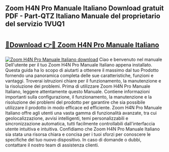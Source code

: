 ## Zoom H4N Pro Manuale Italiano Download gratuit PDF - Part-QTZ Italiano Manuale del proprietario del servizio 1VUQ1

# <h2><a href="http://dffoong.blite.top/?on=Zoom+H4N+Pro+Manuale+Italiano">🔗Download 👉🔴 Zoom H4N Pro Manuale Italiano</a></h2>

[![Zoom H4N Pro Manuale Italiano download](https://i.imgur.com/lujVjoI.png)](http://dffoong.blite.top/?on=Zoom+H4N+Pro+Manuale+Italiano)
Ciao e benvenuto nel manuale Dell'utente per il tuo Zoom H4N Pro Manuale Italiano appena installato. Questa guida ha lo scopo di aiutarti a ottenere il massimo dal tuo Prodotto fornendo una panoramica completa delle sue caratteristiche, funzioni e vantaggi. Troverai istruzioni chiare per il funzionamento, la manutenzione e la risoluzione dei problemi. Prima di utilizzare Zoom H4N Pro Manuale Italiano, leggere attentamente questo Manuale. Contiene informazioni importanti sulla configurazione, il funzionamento, la manutenzione e la risoluzione dei problemi del prodotto per garantire che sia possibile utilizzare il prodotto in modo efficace ed efficiente. Zoom H4N Pro Manuale Italiano offre agli utenti una vasta gamma di funzionalità avanzate, tra cui geolocalizzazione, avvisi intelligenti, temi personalizzabili e sincronizzazione automatica, tutti facilmente controllabili dall'interfaccia utente intuitiva e intuitiva. Confidiamo che Zoom H4N Pro Manuale Italiano sia stata una risorsa chiara e concisa per i tuoi sforzi per conoscere le specifiche del tuo nuovo dispositivo. In caso di domande o dubbi, contattare il nostro team di assistenza clienti.
